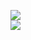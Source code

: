 [![](https://img.shields.io/badge/Made%20With-Github%20Spray-lightgrey.svg?style=for-the-badge&logo=github)](https://github.com/Annihil/github-spray#7607)  
[![](https://i.imgur.com/2DrTn0Z.gif)](https://github.com/Annihil/github-spray)